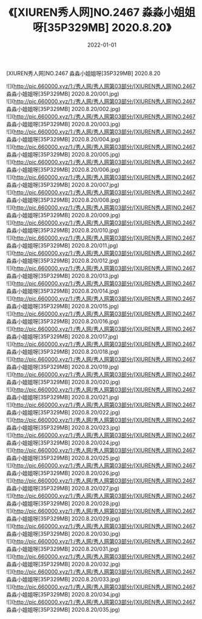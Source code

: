﻿---
layout: post
title:  《[XIUREN秀人网]NO.2467 淼淼小姐姐呀[35P329MB] 2020.8.20》
date:   2022-01-01
img: http://pic.660000.xyz/1:/秀人网/秀人网第03部分/[XIUREN秀人网]NO.2467 淼淼小姐姐呀[35P329MB] 2020.8.20/000.jpg
categories: [美女, 清纯, 唯美]
---

[XIUREN秀人网]NO.2467 淼淼小姐姐呀[35P329MB] 2020.8.20

 ![](http://pic.660000.xyz/1:/秀人网/秀人网第03部分/[XIUREN秀人网]NO.2467 淼淼小姐姐呀[35P329MB] 2020.8.20/001.jpg) <br>![](http://pic.660000.xyz/1:/秀人网/秀人网第03部分/[XIUREN秀人网]NO.2467 淼淼小姐姐呀[35P329MB] 2020.8.20/002.jpg) <br>![](http://pic.660000.xyz/1:/秀人网/秀人网第03部分/[XIUREN秀人网]NO.2467 淼淼小姐姐呀[35P329MB] 2020.8.20/003.jpg) <br>![](http://pic.660000.xyz/1:/秀人网/秀人网第03部分/[XIUREN秀人网]NO.2467 淼淼小姐姐呀[35P329MB] 2020.8.20/004.jpg) <br>![](http://pic.660000.xyz/1:/秀人网/秀人网第03部分/[XIUREN秀人网]NO.2467 淼淼小姐姐呀[35P329MB] 2020.8.20/005.jpg) <br>![](http://pic.660000.xyz/1:/秀人网/秀人网第03部分/[XIUREN秀人网]NO.2467 淼淼小姐姐呀[35P329MB] 2020.8.20/006.jpg) <br>![](http://pic.660000.xyz/1:/秀人网/秀人网第03部分/[XIUREN秀人网]NO.2467 淼淼小姐姐呀[35P329MB] 2020.8.20/007.jpg) <br>![](http://pic.660000.xyz/1:/秀人网/秀人网第03部分/[XIUREN秀人网]NO.2467 淼淼小姐姐呀[35P329MB] 2020.8.20/008.jpg) <br>![](http://pic.660000.xyz/1:/秀人网/秀人网第03部分/[XIUREN秀人网]NO.2467 淼淼小姐姐呀[35P329MB] 2020.8.20/009.jpg) <br>![](http://pic.660000.xyz/1:/秀人网/秀人网第03部分/[XIUREN秀人网]NO.2467 淼淼小姐姐呀[35P329MB] 2020.8.20/010.jpg) <br>![](http://pic.660000.xyz/1:/秀人网/秀人网第03部分/[XIUREN秀人网]NO.2467 淼淼小姐姐呀[35P329MB] 2020.8.20/011.jpg) <br>![](http://pic.660000.xyz/1:/秀人网/秀人网第03部分/[XIUREN秀人网]NO.2467 淼淼小姐姐呀[35P329MB] 2020.8.20/012.jpg) <br>![](http://pic.660000.xyz/1:/秀人网/秀人网第03部分/[XIUREN秀人网]NO.2467 淼淼小姐姐呀[35P329MB] 2020.8.20/013.jpg) <br>![](http://pic.660000.xyz/1:/秀人网/秀人网第03部分/[XIUREN秀人网]NO.2467 淼淼小姐姐呀[35P329MB] 2020.8.20/014.jpg) <br>![](http://pic.660000.xyz/1:/秀人网/秀人网第03部分/[XIUREN秀人网]NO.2467 淼淼小姐姐呀[35P329MB] 2020.8.20/015.jpg) <br>![](http://pic.660000.xyz/1:/秀人网/秀人网第03部分/[XIUREN秀人网]NO.2467 淼淼小姐姐呀[35P329MB] 2020.8.20/016.jpg) <br>![](http://pic.660000.xyz/1:/秀人网/秀人网第03部分/[XIUREN秀人网]NO.2467 淼淼小姐姐呀[35P329MB] 2020.8.20/017.jpg) <br>![](http://pic.660000.xyz/1:/秀人网/秀人网第03部分/[XIUREN秀人网]NO.2467 淼淼小姐姐呀[35P329MB] 2020.8.20/018.jpg) <br>![](http://pic.660000.xyz/1:/秀人网/秀人网第03部分/[XIUREN秀人网]NO.2467 淼淼小姐姐呀[35P329MB] 2020.8.20/019.jpg) <br>![](http://pic.660000.xyz/1:/秀人网/秀人网第03部分/[XIUREN秀人网]NO.2467 淼淼小姐姐呀[35P329MB] 2020.8.20/020.jpg) <br>![](http://pic.660000.xyz/1:/秀人网/秀人网第03部分/[XIUREN秀人网]NO.2467 淼淼小姐姐呀[35P329MB] 2020.8.20/021.jpg) <br>![](http://pic.660000.xyz/1:/秀人网/秀人网第03部分/[XIUREN秀人网]NO.2467 淼淼小姐姐呀[35P329MB] 2020.8.20/022.jpg) <br>![](http://pic.660000.xyz/1:/秀人网/秀人网第03部分/[XIUREN秀人网]NO.2467 淼淼小姐姐呀[35P329MB] 2020.8.20/023.jpg) <br>![](http://pic.660000.xyz/1:/秀人网/秀人网第03部分/[XIUREN秀人网]NO.2467 淼淼小姐姐呀[35P329MB] 2020.8.20/024.jpg) <br>![](http://pic.660000.xyz/1:/秀人网/秀人网第03部分/[XIUREN秀人网]NO.2467 淼淼小姐姐呀[35P329MB] 2020.8.20/025.jpg) <br>![](http://pic.660000.xyz/1:/秀人网/秀人网第03部分/[XIUREN秀人网]NO.2467 淼淼小姐姐呀[35P329MB] 2020.8.20/026.jpg) <br>![](http://pic.660000.xyz/1:/秀人网/秀人网第03部分/[XIUREN秀人网]NO.2467 淼淼小姐姐呀[35P329MB] 2020.8.20/027.jpg) <br>![](http://pic.660000.xyz/1:/秀人网/秀人网第03部分/[XIUREN秀人网]NO.2467 淼淼小姐姐呀[35P329MB] 2020.8.20/028.jpg) <br>![](http://pic.660000.xyz/1:/秀人网/秀人网第03部分/[XIUREN秀人网]NO.2467 淼淼小姐姐呀[35P329MB] 2020.8.20/029.jpg) <br>![](http://pic.660000.xyz/1:/秀人网/秀人网第03部分/[XIUREN秀人网]NO.2467 淼淼小姐姐呀[35P329MB] 2020.8.20/030.jpg) <br>![](http://pic.660000.xyz/1:/秀人网/秀人网第03部分/[XIUREN秀人网]NO.2467 淼淼小姐姐呀[35P329MB] 2020.8.20/031.jpg) <br>![](http://pic.660000.xyz/1:/秀人网/秀人网第03部分/[XIUREN秀人网]NO.2467 淼淼小姐姐呀[35P329MB] 2020.8.20/032.jpg) <br>![](http://pic.660000.xyz/1:/秀人网/秀人网第03部分/[XIUREN秀人网]NO.2467 淼淼小姐姐呀[35P329MB] 2020.8.20/033.jpg) <br>![](http://pic.660000.xyz/1:/秀人网/秀人网第03部分/[XIUREN秀人网]NO.2467 淼淼小姐姐呀[35P329MB] 2020.8.20/034.jpg) <br>![](http://pic.660000.xyz/1:/秀人网/秀人网第03部分/[XIUREN秀人网]NO.2467 淼淼小姐姐呀[35P329MB] 2020.8.20/035.jpg) <br>
